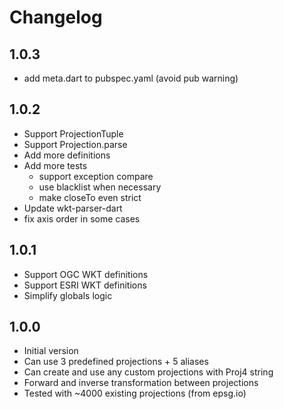# Changelog

## 1.0.3

- add meta.dart to pubspec.yaml (avoid pub warning)

## 1.0.2

- Support ProjectionTuple
- Support Projection.parse
- Add more definitions
- Add more tests
  - support exception compare
  - use blacklist when necessary
  - make closeTo even strict
- Update wkt-parser-dart
- fix axis order in some cases

## 1.0.1

- Support OGC WKT definitions
- Support ESRI WKT definitions
- Simplify globals logic

## 1.0.0

- Initial version
- Can use 3 predefined projections + 5 aliases
- Can create and use any custom projections with Proj4 string
- Forward and inverse transformation between projections
- Tested with ~4000 existing projections (from epsg.io)
